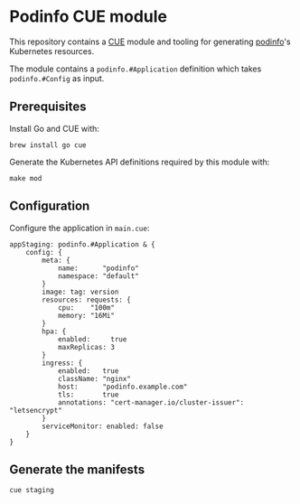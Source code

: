 # Podinfo CUE module

This repository contains a [CUE](https://cuelang.org/docs/) module and tooling
for generating [podinfo](https://github.com/stefanprodan/podinfo)'s Kubernetes resources.

The module contains a `podinfo.#Application` definition which takes `podinfo.#Config` as input.

## Prerequisites

Install Go and CUE with:

```shell
brew install go cue
```

Generate the Kubernetes API definitions required by this module with:

```shell
make mod
```

## Configuration

Configure the application in `main.cue`:

```cue
appStaging: podinfo.#Application & {
	config: {
		meta: {
			name:      "podinfo"
			namespace: "default"
		}
		image: tag: version
		resources: requests: {
			cpu:    "100m"
			memory: "16Mi"
		}
		hpa: {
			enabled:     true
			maxReplicas: 3
		}
		ingress: {
			enabled:   true
			className: "nginx"
			host:      "podinfo.example.com"
			tls:       true
			annotations: "cert-manager.io/cluster-issuer": "letsencrypt"
		}
		serviceMonitor: enabled: false
	}
}
```

## Generate the manifests

```shell
cue staging
```
